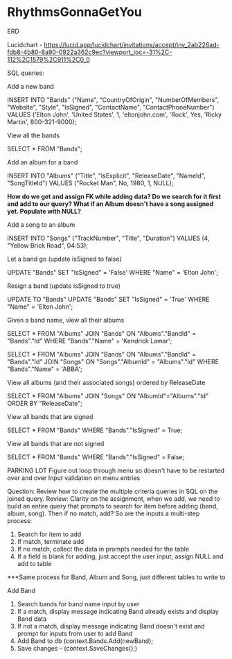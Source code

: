 # RhythmsGonnaGetYou

ERD

Lucidchart - https://lucid.app/lucidchart/invitations/accept/inv_2ab226ad-fdb8-4b80-8a90-0922a362c9ec?viewport_loc=-31%2C-112%2C1579%2C911%2C0_0

SQL queries:

Add a new band

INSERT INTO "Bands" ("Name", "CountryOfOrigin", "NumberOfMembers", "Website", "Style", "IsSigned", "ContactName", "ContactPhoneNumber")
VALUES ('Elton John', 'United States', 1, 'eltonjohn.com', 'Rock', Yes, 'Ricky Martin', 800-321-9000);

View all the bands

SELECT \*
FROM "Bands";

Add an album for a band

INSERT INTO "Albums" ("Title", "IsExplicit", "ReleaseDate", "NameId", "SongTitleId") VALUES ("Rocket Man", No, 1980, 1, NULL);

**How do we get and assign FK while adding data? Do we search for it first and add to our query? What if an Album doesn't have a song assigned yet. Populate with NULL?**

Add a song to an album

INSERT INTO "Songs" ("TrackNumber", "Title", "Duration") VALUES (4, "Yellow Brick Road", 04:53);

Let a band go (update isSigned to false)

UPDATE "Bands" SET "IsSigned" = 'False' WHERE "Name" = 'Elton John';

Resign a band (update isSigned to true)

UPDATE TO "Bands"
UPDATE "Bands" SET "IsSigned" = 'True' WHERE "Name" = 'Elton John';

Given a band name, view all their albums

SELECT \*
FROM "Albums"
JOIN "Bands" ON "Albums"."BandId" = "Bands"."Id"
WHERE "Bands"."Name" = 'Kendrick Lamar';

SELECT \*
FROM "Albums"
JOIN "Bands" ON "Albums"."BandId" = "Bands"."Id"
JOIN "Songs" ON "Songs"."AlbumId" = "Albums"."Id"
WHERE "Bands"."Name" = 'ABBA';

View all albums (and their associated songs) ordered by ReleaseDate

SELECT \*
FROM "Albums"
JOIN "Songs" ON "AlbumId"="Albums"."Id"
ORDER BY "ReleaseDate";

View all bands that are signed

SELECT \*
FROM "Bands"
WHERE "Bands"."IsSigned" = True;

View all bands that are not signed

SELECT \*
FROM "Bands"
WHERE "Bands"."IsSigned" = False;

PARKING LOT
Figure out loop through menu so doesn't have to be restarted over and over
Input validation on menu entries

Question: Review how to create the multiple criteria queries in SQL on the joined query.
Review: Clarity on the assignment, when we add, we need to build an entire query that prompts to search for item before adding (band, album, song). Then if no match, add? So are the inputs a multi-step process:

1. Search for item to add
2. If match, terminate add
3. If no match, collect the data in prompts needed for the table
4. If a field is blank for adding, just accept the user input, assign NULL and add to table

\*\*\*Same process for Band, Album and Song, just different tables to write to

Add Band

1. Search bands for band name input by user
2. If a match, display message indicating Band already exists and display Band data
3. If not a match, display message indicating Band doesn't exist and prompt for inputs from user to add Band
4. Add Band to db (context.Bands.Add(newBand);
5. Save changes - (context.SaveChanges();)
